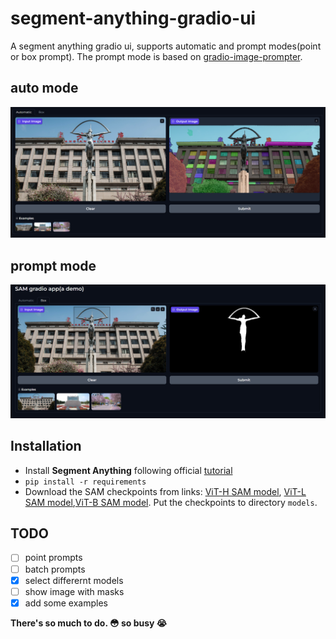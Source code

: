 # segment-anything-gradio-ui
A segment anything gradio ui, supports automatic and prompt modes(point or box prompt). The prompt mode is based on [gradio-image-prompter](https://github.com/PhyscalX/gradio-image-prompter).

## auto mode
![alt text](test/auto_mode.png)

## prompt mode
![alt text](test/prompt_mode.png)

## Installation
* Install **Segment Anything** following official [tutorial](https://github.com/facebookresearch/segment-anything?tab=readme-ov-file#installation)
* `pip install -r requirements`
* Download the SAM checkpoints from links: [ViT-H SAM model](https://dl.fbaipublicfiles.com/segment_anything/sam_vit_h_4b8939.pth), [ViT-L SAM model](https://dl.fbaipublicfiles.com/segment_anything/sam_vit_l_0b3195.pth),[ViT-B SAM model](https://dl.fbaipublicfiles.com/segment_anything/sam_vit_b_01ec64.pth). Put the checkpoints to directory `models`.

## TODO
- [ ] point prompts
- [ ] batch prompts
- [x] select differernt models
- [ ] show image with masks
- [x] add some examples
  
**There's so much to do. :flushed: so busy :sob:**